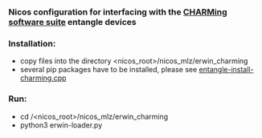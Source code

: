 ### Nicos configuration for interfacing with the [CHARMing software suite](https://github.com/zweistein-frm2/CHARMing) entangle devices

### Installation:  
- copy files into the directory <nicos_root>/nicos_mlz/erwin_charming 
- several pip packages have to be installed, please see [entangle-install-charming.cpp](https://github.com/zweistein-frm2/CHARMing/raw/master/entangle-install-charming/entangle-install-charming.cpp) 
### Run: 
- cd /<nicos_root>/nicos_mlz/erwin_charming 
- python3 erwin-loader.py
